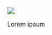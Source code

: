 <img src="https://raw.githubusercontent.com/kmaasrud/kodb/rewrite-in-go/doc/assets/card_header.png" align="center">

Lorem ipsum
